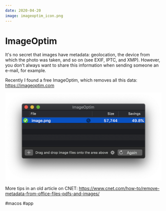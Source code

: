 ```yaml
---
date: 2020-04-20
image: imageoptim_icon.png
---
```


# ImageOptim

It's no secret that images have metadata: geolocation, the device from which the photo was taken, and so on (see EXIF, IPTC, and XMP). However, you don't always want to share this information when sending someone an e-mail, for example.

Recently I found a free ImageOptim, which removes all this data:
https://imageoptim.com

![ImageOptim screenshot](imageoptim.png "ImageOptim screenshot")

More tips in an old article on CNET:
https://www.cnet.com/how-to/remove-metadata-from-office-files-pdfs-and-images/

#macos #app
